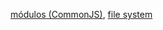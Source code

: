 [módulos (CommonJS)](https://nodejs.org/docs/latest-v0.10.x/api/modules.html),
[file system](https://nodejs.org/api/fs.html)
